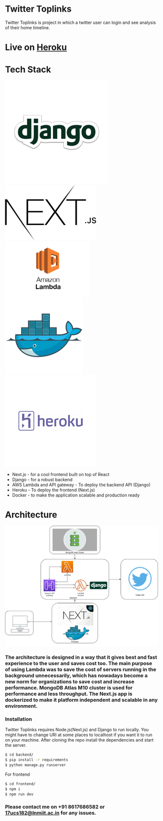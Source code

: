 # Twitter Toplinks
Twitter Toplinks is project in which a twitter user can login and see analysis of their home timeline.

# Live on [Heroku](https://vishal-twitter-vouch.herokuapp.com)

# Tech Stack
![](images/django.png) ![](images/next.png)
![](images/lambda.png) ![](images/docker-1.png)
![](images/heroku.png)
* Next.js - for a cool frontend built on top of React
* Django - for a robust backend
* AWS Lambda and API gateway - To deploy the backend API (Django)
* Heroku - To deploy the frontend (Next.js)
* Docker - to make the application scalable and production ready

# Architecture
![](images/architecture.png)

### The architecture is designed in a way that it gives best and fast experience to the user and saves cost too. The main purpose of using Lambda was to save the cost of servers running in the background unnecessarily, which has nowadays become a new norm for organizations to save cost and increase performance. MongoDB Atlas M10 cluster is used for performance and less throughput. The Next.js app is dockerized to make it platform independent and scalable in any environment. 

### Installation
Twitter Toplinks requires Node.js(Next.js) and Django to run locally.
You might have to change URI at some places to localhost if you want it to run on your machine. After cloning the repo install the dependencies and start the server.

```sh
$ cd backend/
$ pip install -r requirements
$ python manage.py runserver
```

For frontend

```sh
$ cd frontend/
$ npm i
$ npm run dev
```
### Please contact me on +91 8617686582 or 17ucs182@lnmiit.ac.in for any issues.
